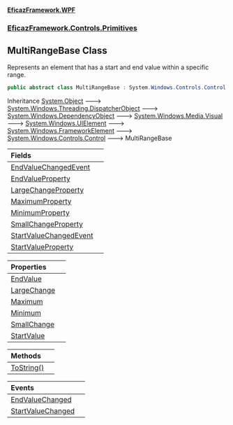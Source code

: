 #### [EficazFramework.WPF](EficazFrameworkWPF.md 'EficazFramework WPF')
### [EficazFramework.Controls.Primitives](EficazFrameworkWPF.md#EficazFramework.Controls.Primitives 'EficazFramework.Controls.Primitives')

## MultiRangeBase Class

Represents an element that has a start and end value within a specific range.

```csharp
public abstract class MultiRangeBase : System.Windows.Controls.Control
```

Inheritance [System.Object](https://docs.microsoft.com/en-us/dotnet/api/System.Object 'System.Object') &#129106; [System.Windows.Threading.DispatcherObject](https://docs.microsoft.com/en-us/dotnet/api/System.Windows.Threading.DispatcherObject 'System.Windows.Threading.DispatcherObject') &#129106; [System.Windows.DependencyObject](https://docs.microsoft.com/en-us/dotnet/api/System.Windows.DependencyObject 'System.Windows.DependencyObject') &#129106; [System.Windows.Media.Visual](https://docs.microsoft.com/en-us/dotnet/api/System.Windows.Media.Visual 'System.Windows.Media.Visual') &#129106; [System.Windows.UIElement](https://docs.microsoft.com/en-us/dotnet/api/System.Windows.UIElement 'System.Windows.UIElement') &#129106; [System.Windows.FrameworkElement](https://docs.microsoft.com/en-us/dotnet/api/System.Windows.FrameworkElement 'System.Windows.FrameworkElement') &#129106; [System.Windows.Controls.Control](https://docs.microsoft.com/en-us/dotnet/api/System.Windows.Controls.Control 'System.Windows.Controls.Control') &#129106; MultiRangeBase

| Fields | |
| :--- | :--- |
| [EndValueChangedEvent](EficazFramework.Controls.Primitives/MultiRangeBase/EndValueChangedEvent.md 'EficazFramework.Controls.Primitives.MultiRangeBase.EndValueChangedEvent') | |
| [EndValueProperty](EficazFramework.Controls.Primitives/MultiRangeBase/EndValueProperty.md 'EficazFramework.Controls.Primitives.MultiRangeBase.EndValueProperty') | |
| [LargeChangeProperty](EficazFramework.Controls.Primitives/MultiRangeBase/LargeChangeProperty.md 'EficazFramework.Controls.Primitives.MultiRangeBase.LargeChangeProperty') | |
| [MaximumProperty](EficazFramework.Controls.Primitives/MultiRangeBase/MaximumProperty.md 'EficazFramework.Controls.Primitives.MultiRangeBase.MaximumProperty') | |
| [MinimumProperty](EficazFramework.Controls.Primitives/MultiRangeBase/MinimumProperty.md 'EficazFramework.Controls.Primitives.MultiRangeBase.MinimumProperty') | |
| [SmallChangeProperty](EficazFramework.Controls.Primitives/MultiRangeBase/SmallChangeProperty.md 'EficazFramework.Controls.Primitives.MultiRangeBase.SmallChangeProperty') | |
| [StartValueChangedEvent](EficazFramework.Controls.Primitives/MultiRangeBase/StartValueChangedEvent.md 'EficazFramework.Controls.Primitives.MultiRangeBase.StartValueChangedEvent') | |
| [StartValueProperty](EficazFramework.Controls.Primitives/MultiRangeBase/StartValueProperty.md 'EficazFramework.Controls.Primitives.MultiRangeBase.StartValueProperty') | |

| Properties | |
| :--- | :--- |
| [EndValue](EficazFramework.Controls.Primitives/MultiRangeBase/EndValue.md 'EficazFramework.Controls.Primitives.MultiRangeBase.EndValue') | |
| [LargeChange](EficazFramework.Controls.Primitives/MultiRangeBase/LargeChange.md 'EficazFramework.Controls.Primitives.MultiRangeBase.LargeChange') | |
| [Maximum](EficazFramework.Controls.Primitives/MultiRangeBase/Maximum.md 'EficazFramework.Controls.Primitives.MultiRangeBase.Maximum') | |
| [Minimum](EficazFramework.Controls.Primitives/MultiRangeBase/Minimum.md 'EficazFramework.Controls.Primitives.MultiRangeBase.Minimum') | |
| [SmallChange](EficazFramework.Controls.Primitives/MultiRangeBase/SmallChange.md 'EficazFramework.Controls.Primitives.MultiRangeBase.SmallChange') | |
| [StartValue](EficazFramework.Controls.Primitives/MultiRangeBase/StartValue.md 'EficazFramework.Controls.Primitives.MultiRangeBase.StartValue') | |

| Methods | |
| :--- | :--- |
| [ToString()](EficazFramework.Controls.Primitives/MultiRangeBase/ToString().md 'EficazFramework.Controls.Primitives.MultiRangeBase.ToString()') | |

| Events | |
| :--- | :--- |
| [EndValueChanged](EficazFramework.Controls.Primitives/MultiRangeBase/EndValueChanged.md 'EficazFramework.Controls.Primitives.MultiRangeBase.EndValueChanged') | |
| [StartValueChanged](EficazFramework.Controls.Primitives/MultiRangeBase/StartValueChanged.md 'EficazFramework.Controls.Primitives.MultiRangeBase.StartValueChanged') | |
